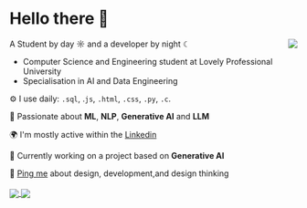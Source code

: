 # Hello there 👋
<img align="right" src="https://octodex.github.com/images/NUX_Octodex.gif"/>

A Student by day ☼ and a developer by night ☾

- Computer Science and Engineering student at Lovely Professional University
- Specialisation in AI and Data Engineering

⚙️ I use daily: `.sql`, .`js`, `.html`, `.css`, `.py`, `.c`.

🤖 Passionate about **ML**, **NLP**, **Generative AI** and **LLM**

🌍 I'm mostly active within the [Linkedin](https://www.linkedin.com/in/yashvi-sharma-150863220/)

💅 Currently working on a project based on **Generative AI**

💬 [Ping me](yashvisharma503@gmail.com) about design, development,and design thinking  
<br>
<a href="https://github.com/anuraghazra/github-readme-stats">
  <img align="center" src="https://github-readme-stats.vercel.app/api/pin/?username=yashvisharma1204&repo=Portfolio&theme=transparent" />
</a>
<a href="https://github.com/anuraghazra/convoychat">
  <img align="center" src="https://github-readme-stats.vercel.app/api/pin/?username=yashvisharma1204&repo=Profile_Card&theme=transparent" />
</a>
